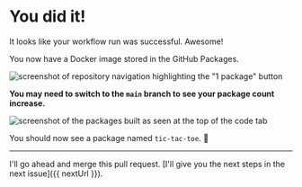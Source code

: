 # You did it!

It looks like your workflow run was successful. Awesome!

You now have a Docker image stored in the GitHub Packages.

![screenshot of repository navigation highlighting the "1 package" button](https://i.imgur.com/HWwlmtn.png)

**You may need to switch to the `main` branch to see your package count increase.**

![screenshot of the packages built as seen at the top of the `code` tab](https://i.imgur.com/e9zrFGf.png)

You should now see a package named `tic-tac-toe`. 🎉

---

I'll go ahead and merge this pull request. [I'll give you the next steps in the next issue]({{ nextUrl }}).